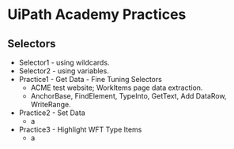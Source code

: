# UiPath Academy Practices

## Selectors
- Selector1 - using wildcards.
- Selector2 - using variables.
- Practice1 - Get Data - Fine Tuning Selectors
  - ACME test website; WorkItems page data extraction.
  - AnchorBase, FindElement, TypeInto, GetText, Add DataRow, WriteRange.
- Practice2 - Set Data
  - a
- Practice3 - Highlight WFT Type Items
  - a
